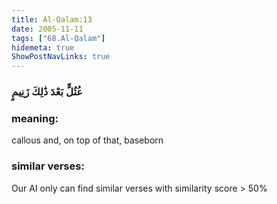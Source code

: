 ```yaml
---
title: Al-Qalam:13
date: 2005-11-11
tags: ["68.Al-Qalam"]
hidemeta: true 
ShowPostNavLinks: true 
---
```

### عُتُلٍّ بَعْدَ ذَٰلِكَ زَنِيمٍ
### meaning: 
callous and, on top of that, baseborn
### similar verses: 

Our AI only can find similar verses with similarity score > 50% 




